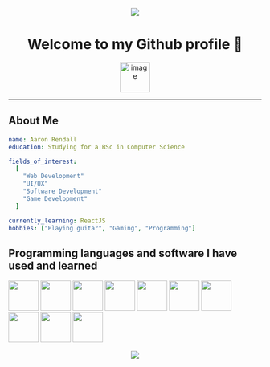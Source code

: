 <p align="center">
  <img src="https://capsule-render.vercel.app/api?type=waving&color=gradient&animation=fadeIn&height=110&section=header&text=Hello%20there!&fontSize=90"/>
</p>

<h1 align="center">
  Welcome to my Github profile 🙂
</h1>

<p align="center">
  <a href=https://www.linkedin.com/in/aaron-rendall-036b41272">
    <img height="60" alt="image" src="https://github.com/user-attachments/assets/28bdd3cc-126c-4869-a159-bd99d3cea4c2" />

  </a>
</p>

---

<h2>About Me</h2>

```yaml
name: Aaron Rendall
education: Studying for a BSc in Computer Science

fields_of_interest:
  [
    "Web Development"
    "UI/UX"
    "Software Development"
    "Game Development"
  ]

currently_learning: ReactJS
hobbies: ["Playing guitar", "Gaming", "Programming"]
```
<h2>Programming languages and software I have used and learned</h2>
<p align="left">
  <img src="https://cdn.jsdelivr.net/gh/devicons/devicon@latest/icons/c/c-original.svg" width="60" height="60"/>
  <img src="https://cdn.jsdelivr.net/gh/devicons/devicon@latest/icons/java/java-original-wordmark.svg" width="60" height="60"/>
  <img src="https://cdn.jsdelivr.net/gh/devicons/devicon@latest/icons/python/python-original-wordmark.svg" width="60" height="60"/>
  <img src="https://cdn.jsdelivr.net/gh/devicons/devicon@latest/icons/haskell/haskell-original.svg" width="60" height="60"/>
  <img src="https://cdn.jsdelivr.net/gh/devicons/devicon@latest/icons/html5/html5-original.svg" width="60" height="60"/>
  <img src="https://cdn.jsdelivr.net/gh/devicons/devicon@latest/icons/css3/css3-original.svg" width="60" height="60"/>
  <img src="https://cdn.jsdelivr.net/gh/devicons/devicon@latest/icons/javascript/javascript-original.svg" width="60" height="60"/>
  <img src="https://cdn.jsdelivr.net/gh/devicons/devicon@latest/icons/mysql/mysql-original-wordmark.svg" width="60" height="60"/>
  <img src="https://cdn.jsdelivr.net/gh/devicons/devicon@latest/icons/sqlite/sqlite-original-wordmark.svg" width="60" height="60"/>
  <img src="https://cdn.jsdelivr.net/gh/devicons/devicon@latest/icons/vscode/vscode-original.svg" width="60" height="60"/>
</p>

<p align="center">
  <img src="https://capsule-render.vercel.app/api?type=waving&color=gradient&height=100&section=footer"/>
</p>

